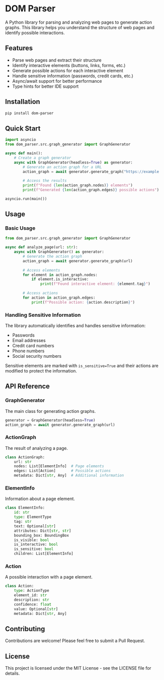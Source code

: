 # DOM Parser

A Python library for parsing and analyzing web pages to generate action graphs. This library helps you understand the structure of web pages and identify possible interactions.

## Features

- Parse web pages and extract their structure
- Identify interactive elements (buttons, links, forms, etc.)
- Generate possible actions for each interactive element
- Handle sensitive information (passwords, credit cards, etc.)
- Async/await support for better performance
- Type hints for better IDE support

## Installation

```bash
pip install dom-parser
```

## Quick Start

```python
import asyncio
from dom_parser.src.graph_generator import GraphGenerator

async def main():
    # Create a graph generator
    async with GraphGenerator(headless=True) as generator:
        # Generate an action graph for a URL
        action_graph = await generator.generate_graph("https://example.com")
        
        # Access the results
        print(f"Found {len(action_graph.nodes)} elements")
        print(f"Generated {len(action_graph.edges)} possible actions")

asyncio.run(main())
```

## Usage

### Basic Usage

```python
from dom_parser.src.graph_generator import GraphGenerator

async def analyze_page(url: str):
    async with GraphGenerator() as generator:
        # Generate the action graph
        action_graph = await generator.generate_graph(url)
        
        # Access elements
        for element in action_graph.nodes:
            if element.is_interactive:
                print(f"Found interactive element: {element.tag}")
        
        # Access actions
        for action in action_graph.edges:
            print(f"Possible action: {action.description}")

```

### Handling Sensitive Information

The library automatically identifies and handles sensitive information:

- Passwords
- Email addresses
- Credit card numbers
- Phone numbers
- Social security numbers

Sensitive elements are marked with `is_sensitive=True` and their actions are modified to protect the information.

## API Reference

### GraphGenerator

The main class for generating action graphs.

```python
generator = GraphGenerator(headless=True)
action_graph = await generator.generate_graph(url)
```

### ActionGraph

The result of analyzing a page.

```python
class ActionGraph:
    url: str
    nodes: List[ElementInfo]  # Page elements
    edges: List[Action]       # Possible actions
    metadata: Dict[str, Any]  # Additional information
```

### ElementInfo

Information about a page element.

```python
class ElementInfo:
    id: str
    type: ElementType
    tag: str
    text: Optional[str]
    attributes: Dict[str, str]
    bounding_box: BoundingBox
    is_visible: bool
    is_interactive: bool
    is_sensitive: bool
    children: List[ElementInfo]
```

### Action

A possible interaction with a page element.

```python
class Action:
    type: ActionType
    element_id: str
    description: str
    confidence: float
    value: Optional[str]
    metadata: Dict[str, Any]
```

## Contributing

Contributions are welcome! Please feel free to submit a Pull Request.

## License

This project is licensed under the MIT License - see the LICENSE file for details.
